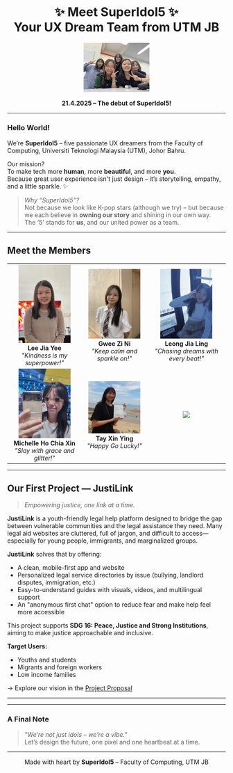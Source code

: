 <h1 align="center">✨ Meet SuperIdol5 ✨<br>Your UX Dream Team from UTM JB</h1>

<p align="center">
  <img src="superIdol.jpg" width="30%">
</p>

<p align="center"><strong>21.4.2025 – The debut of SuperIdol5!</strong></p>

---

### Hello World!

We’re **SuperIdol5** – five passionate UX dreamers from the Faculty of Computing, Universiti Teknologi Malaysia (UTM), Johor Bahru.

Our mission?  
To make tech more **human**, more **beautiful**, and more **you**.  
Because great user experience isn't just design – it’s storytelling, empathy, and a little sparkle. ✨

> _Why “SuperIdol5”?_  
Not because we look like K-pop stars (although we try) – but because we each believe in **owning our story** and shining in our own way.  
The ‘5’ stands for **us**, and our united power as a team.

---

## Meet the Members

<table align="center">
  <tr>
    <td align="center">
      <img src="Photos/jiayee.jpg" width="120"><br>
      <strong>Lee Jia Yee</strong><br>
      <em>"Kindness is my superpower!"</em>
    </td>
    <td align="center">
      <img src="Photos/Zini.jpg" width="120"><br>
      <strong>Gwee Zi Ni</strong><br>
      <em>"Keep calm and sparkle on!"</em>
    </td>
    <td align="center">
      <img src="Photos/JiaLing.jpg" width="120"><br>
      <strong>Leong Jia Ling</strong><br>
      <em>"Chasing dreams with every beat!"</em>
    </td>
  </tr>
  <tr>
    <td align="center">
      <img src="https://github.com/XinYing0905/Super-Mafia/blob/main/Photos/Michelle_github_hci.jpg" width="120"><br>
      <strong>Michelle Ho Chia Xin</strong><br>
      <em>"Slay with grace and glitter!"</em>
    </td>
    <td align="center">
      <img src="Photos/20230521_122307.jpg" width="120"><br>
      <strong>Tay Xin Ying</strong><br>
      <em>"Happy Go Lucky!"</em>
    </td>
    <td align="center">
      <img src="https://em-content.zobj.net/source/microsoft-teams/363/sparkles_2728.png" width="60"><br>
    </td>
  </tr>
</table>

---



## Our First Project — JustiLink

> _Empowering justice, one link at a time._

**JustiLink** is a youth-friendly legal help platform designed to bridge the gap between vulnerable communities and the legal assistance they need. Many legal aid websites are cluttered, full of jargon, and difficult to access—especially for young people, immigrants, and marginalized groups.

**JustiLink** solves that by offering:

- A clean, mobile-first app and website
- Personalized legal service directories by issue (bullying, landlord disputes, immigration, etc.)
- Easy-to-understand guides with visuals, videos, and multilingual support
- An "anonymous first chat" option to reduce fear and make help feel more accessible

This project supports **SDG 16: Peace, Justice and Strong Institutions**, aiming to make justice approachable and inclusive.

**Target Users:**  
- Youths and students  
- Migrants and foreign workers  
- Low income families

→ Explore our vision in the [Project Proposal](Proposal.md)

---


---

### A Final Note  
> _"We’re not just idols – we’re a vibe."_  
Let’s design the future, one pixel and one heartbeat at a time.

---

<p align="center">
  Made with heart by <strong>SuperIdol5</strong> – Faculty of Computing, UTM JB
</p>
